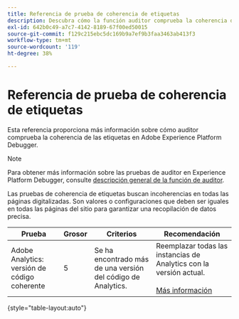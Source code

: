 ```yaml
---
title: Referencia de prueba de coherencia de etiquetas
description: Descubra cómo la función auditor comprueba la coherencia de etiquetas en Adobe Experience Platform Debugger.
exl-id: 642b0c49-a7c7-4142-8189-67f00ed50015
source-git-commit: f129c215ebc5dc169b9a7ef9b3faa3463ab413f3
workflow-type: tm+mt
source-wordcount: '119'
ht-degree: 38%

---
```


# Referencia de prueba de coherencia de etiquetas

Esta referencia proporciona más información sobre cómo auditor comprueba la coherencia de las etiquetas en Adobe Experience Platform Debugger.

>[!NOTE]
>
>Para obtener más información sobre las pruebas de auditor en Experience Platform Debugger, consulte [descripción general de la función de auditor](./overview.md).

Las pruebas de coherencia de etiquetas buscan incoherencias en todas las páginas digitalizadas. Son valores o configuraciones que deben ser iguales en todas las páginas del sitio para garantizar una recopilación de datos precisa.

| Prueba | Grosor | Criterios | Recomendación |
| --- | --- | --- | --- |
| Adobe Analytics: versión de código coherente | 5 | Se ha encontrado más de una versión del código de Analytics. | Reemplazar todas las instancias de Analytics con la versión actual.<br><br>[Más información](https://experienceleague.adobe.com/docs/analytics/implementation/home.html?lang=es) |

{style="table-layout:auto"}
